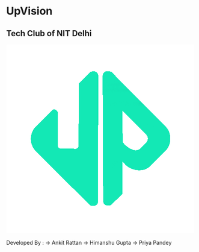 # UpVision 
## Tech Club of NIT Delhi 

![logo](https://github.com/Ankit-Rattan/Upvision/blob/main/src/images/logo.png)

Developed By : 
-> Ankit Rattan
-> Himanshu Gupta
-> Priya Pandey
